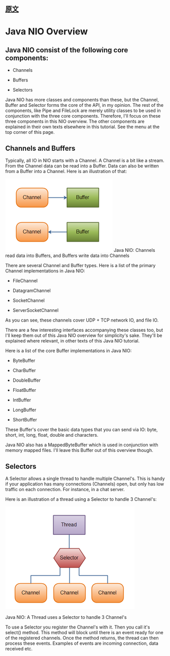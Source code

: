 
## [原文](http://tutorials.jenkov.com/java-nio/overview.html)

# Java NIO Overview

## Java NIO consist of the following core components:

- Channels

- Buffers

- Selectors

Java NIO has more classes and components than these, but the Channel, 
Buffer and Selector forms the core of the API, in my opinion. 
The rest of the components, 
like Pipe and FileLock are merely utility classes to be used in conjunction with the three core components. 
Therefore, I'll focus on these three components in this NIO overview.
The other components are explained in their own texts elsewhere in this tutorial.
See the menu at the top corner of this page.

## Channels and Buffers

Typically, all IO in NIO starts with a Channel. 
A Channel is a bit like a stream. 
From the Channel data can be read into a Buffer. 
Data can also be written from a Buffer into a Channel. Here is an illustration of that:

![](../../images/nio/overview-channels-buffers.png)
Java NIO: Channels read data into Buffers, and Buffers write data into Channels

There are several Channel and Buffer types. 
Here is a list of the primary Channel implementations in Java NIO:

- FileChannel

- DatagramChannel

- SocketChannel

- ServerSocketChannel

As you can see, these channels cover UDP + TCP network IO, and file IO.

There are a few interesting interfaces accompanying these classes too, 
but I'll keep them out of this Java NIO overview for simplicity's sake. 
They'll be explained where relevant, in other texts of this Java NIO tutorial.

Here is a list of the core Buffer implementations in Java NIO:

- ByteBuffer

- CharBuffer

- DoubleBuffer

- FloatBuffer

- IntBuffer

- LongBuffer

- ShortBuffer

These Buffer's cover the basic data types that you can send via IO: byte, short, int, long, float, double and characters.

Java NIO also has a MappedByteBuffer which is used in conjunction with memory mapped files. 
I'll leave this Buffer out of this overview though.

## Selectors
A Selector allows a single thread to handle multiple Channel's. 
This is handy if your application has many connections (Channels) open, 
but only has low traffic on each connection. For instance, in a chat server.

Here is an illustration of a thread using a Selector to handle 3 Channel's:

![](../../images/nio/overview-selectors.png)
 
Java NIO: A Thread uses a Selector to handle 3 Channel's

To use a Selector you register the Channel's with it.
 Then you call it's select() method. 
 This method will block until there is an event ready for one of the registered channels. 
 Once the method returns, the thread can then process these events. 
 Examples of events are incoming connection, data received etc.

